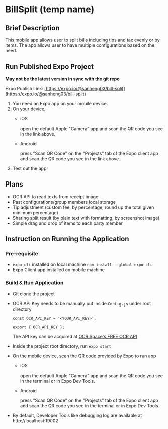 # BillSplit (temp name)

## Brief Description

This mobile app allows user to split bills including tips and tax evenly or by items.
The app allows user to have multiple configurations based on the need.

## Run Published Expo Project

**May not be the latest version in sync with the git repo**

Expo Publish Link: [https://expo.io/@sanheng03/bill-split](https://expo.io/@sanheng03/bill-split)

1. You need an Expo app on your mobile device.
2. On your device,
	- iOS
	
		open the default Apple "Camera" app and scan the QR code you see in the link above.

	- Android

		press "Scan QR Code" on the "Projects" tab of the Expo client app and scan the QR code you see in the link above.
3. Test out the app!

## Plans

- OCR API to read texts from receipt image
- Past configurations/group members local storage
- Tip adjustment (custom fee, by percentage, round up the total given minimum percentage)
- Sharing split result (by plain text with formatting, by screenshot image)
- Simple drag and drop of items to each party member

## Instruction on Running the Application

### Pre-requisite
- `expo-cli` installed on local machine
	`npm install --global expo-cli`
- Expo Client app installed on mobile machine

### Build & Run Application
- Git clone the project
- OCR API Key needs to be manually put inside `Config.js` under root directory
	```
	const OCR_API_KEY = '<YOUR_API_KEY>';

	export { OCR_API_KEY };
	```
	The API key can be acquired at [OCR.Space's FREE OCR API](https://ocr.space/ocrapi)

- Inside the project root directory, run `expo start`
- On the mobile device, scan the QR code provided by Expo to run app
	- iOS

		open the default Apple "Camera" app and scan the QR code you see in the terminal or in Expo Dev Tools.
	- Android

		press "Scan QR Code" on the "Projects" tab of the Expo client app and scan the QR code you see in the terminal or in Expo Dev Tools.
- By default, Developer Tools like debugging log are available at http://localhost:19002
